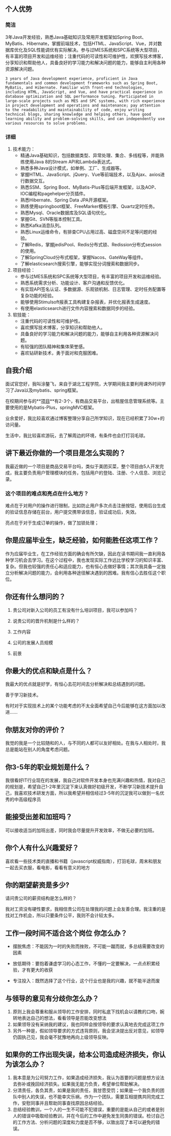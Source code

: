 ## 个人优势

### 简洁

3年Java开发经验，熟悉Java基础知识及常用开发框架如Spring Boot、MyBatis、Hibernate，掌握前端技术，包括HTML、JavaScript、Vue，并对数据库优化及SQL性能调优有实际解决。参与过MES系统和SPC系统等大型项目，有丰富的项目开发和运维经验；注重代码的可读性和可维护性，欢撰写技术博客，分享知识和帮助他人，具备良好的学习能力和解决问题的能力，能够自主利用各种资源解决问题。

```
3 years of Java development experience, proficient in Java fundamentals and common development frameworks such as Spring Boot, MyBatis, and Hibernate. Familiar with front-end technologies, including HTML, JavaScript, and Vue, and have practical experience in database optimization and SQL performance tuning. Participated in large-scale projects such as MES and SPC systems, with rich experience in project development and operations and maintenance; pay attention to the readability and maintainability of code, enjoy writing technical blogs, sharing knowledge and helping others, have good learning ability and problem-solving skills, and can independently use various resources to solve problems.
```



### 详细

1. 技术能力：
   - 精通Java基础知识，包括数据类型、异常处理、集合、多线程等，并能熟练使用Java 8的Stream API和Lambda表达式。
   - 熟悉多种Java设计模式，如单例、工厂、生成器等。
   - 掌握HTML、JavaScript、jQuery、Vue等前端技术，以及Ajax、axios进行数据交互。
   - 熟悉SSM、Spring Boot、MyBatis-Plus等后端开发框架，以及AOP、IOC编程和pagehelper分页插件。
   - 熟悉Hibernate、Spring Data JPA开源框架。
   - 熟练使用springboot框架、FreeMarker模板引擎、Quartz定时任务。
   - 熟悉Mysql、Oracle数据库及SQL语句优化。
   - 掌握Git、SVN等版本控制工具。
   - 熟悉Kafka消息队列。
   - 熟悉Linux运维命令，有排查CPU占用过高、磁盘空间不足等问题的经验。
   - 了解Redis，掌握jedisPool、Redis分布式锁、Redission分布式session的使用。
   - 了解SpringCloud分布式框架，掌握Nacos、GateWay等组件。
   - 了解elasticsearch搜索引擎，能够实现分词搜索和数据同步。
2. 项目经验：
   - 参与过MES系统和SPC系统等大型项目，有丰富的项目开发和运维经验。
   - 熟悉系统需求分析、功能设计、客户沟通和反馈优化。
   - 有实现API签名认证、多数据源、乐观锁机制、日志管理、定时任务配置等复杂功能的经验。
   - 能够使用Stimulsoft报表工具构建复杂报表，并优化报表生成速度。
   - 有使用elasticsearch进行文件内容搜索和数据同步的经验。
3. 软技能：
   - 注重代码的可读性和可维护性。
   - 喜欢撰写技术博客，分享知识和帮助他人。
   - 具备良好的学习能力和解决问题的能力，能够自主利用各种资源解决问题。
   - 有较强的团队精神和集体荣誉感。
   - 喜欢钻研新技术，勇于面对和克服困难。





## 自我介绍

面试官您好，我叫涂鏊飞，来自于湖北工程学院，大学期间我主要利用课外时间学习了Java以及mybatis、spring框架。

在校期间参与的**<u>项目</u>**有2-3个，有商品交易平台，出租屋信息管理系统等。主要使用的是Mybatis-Plus，springMVC框架。

业余爱好，我比较喜欢通过博客整理分享⾃⼰所学知识，现在已经积累了30w+的访问量。

生活中，我比较喜欢游玩，去了解周边的环境，有条件也会打打羽毛球。


## 讲下最近你做的一个项目是怎么实现的？

我最近做的一个项目是商品交易平台吗，类似于美团买菜，整个项目由5人开发完成，我主要负责用户管理模块的任务，包括用户的登陆、注册、个人信息、浏览记录。

### 这个项目的难点和亮点在什么地方？

难点在于对用户的操作进行限制，比如防止用户多次点击注册按钮，使用后台生成的验证信息存储在前台，用户提交携带该信息，验证成功后，失效。

亮点在于对于生成订单的操作，做了加锁处理；


## 你是应届毕业生，缺乏经验，如何能胜任这项工作？

作为应届毕业生，在工作经验方面的确会有所欠缺，因此在读书期间我一直利用各种学习机会去学习。在这个过程中，我也发现实际工作远比学校学习的知识丰富、复杂。但我也较强的责任心和适应能力，也有恒心去做好事情；其次我具备一定独立分析解决问题的能力，会利用各种途径解决遇到的困难。我有信心去胜任这个职位。


## 你还有什么想问的？

1. 贵公司对新入公司的员工有没有什么培训项目，我可以参加吗？

2. 说贵公司的晋升机制是什么样的？

3. 工作内容

4. 公司的发展人员规模

5. 前景


## 你最大的优点和缺点是什么？

我最大的优点就是好学，有恒心去花时间去分析解决和总结遇到的问题。

善于学习新技术。

有时对于实现技术上的某个功能考虑的不太全面希望自己今后能够在这方面加以改进......



## **你朋友对你的评价？**

我觉的我是一个比较随和的人，与不同的人都可以友好相处。在我与人相处时，我总是能站在别人的角度考虑问题。

## 你3-5年的职业规划是什么？

我很看好IT行业现在的发展，我自己对软件开发本身也充满兴趣和热情，我对自己的规划是，希望自己1-2年里沉淀下来认真做好初级开发，不断学习新技术提升自己，我喜欢技术研发方面，所以我希望并相信经过3-5年的沉淀我可以做到一名优秀的中高级程序员



## 能接受出差和加班吗？

可以接收适当的加班出差，同时我会尽量提升开发效率，不做无必要的加班。



## 你个人有什么兴趣爱好？

喜欢看一些技术类的直播和书籍（javascript权威指南），打羽毛球，周末和朋友一起去买衣服，看电影，看看有意义的地方



## 你的期望薪资是多少?

请问贵公司的薪资结构是怎么样的？

我对工资没有硬性要求，我相信贵公司在处理我的问题上会友善合理。我注重的是找对工作机会，所以只要条件公平，我则不会计较太多。




## **工作一段时间不适合这个岗位 你怎么办？**

+ 摆脱焦虑：不能因为一时的失败而挫败，不可能一蹴而就，多总结需要改变的因素

+ 放低期待：要抱着谦虚学习的心态工作，不懂的一定要解决，一点点积累经验，才有更大的收获
+ 专注投入：既然选择了这个行业，这个行业也是我的兴趣，就不能半途而废

## **与领导的意见有分歧你怎么办？**

1. 原则上我会尊重和服从领导的工作安排，同时私底下找机会以请教的口吻，婉转地表达自己的想法，看看领导是否能改变想法
2. 如果领导没有采纳我的建议，我也同样会按领导的要求认真地去完成这项工作
3. 另外一种是，假如领导要求的方式违背原则，我会坚决提出反对意见，如领导仍固执己见，我会毫不犹豫地再向上级领导反映。

## **如果你的工作出现失误，给本公司造成经济损失，你认为该怎么办？**

1. 我本意是为公司努力工作，如果造成经济损失，我认为首要的问题是想方设法去弥补或挽回经济损失。如果我无能力负责，希望单位帮助解决。
2. 分清责任，各负其责，如果是我的责任，我甘愿受罚；如果是一个我负责的团队中别人的失误，也不能幸灾乐祸，作为一个团队，需要互相提携共同完成工作，安慰同事并且帮助同事查找原因总结经验。
3. 总结经验教训，一个人的一生不可能不犯错误，重要的是能从自己的或者是别人的错误中吸取经验教训，并在今后的工作中避免发生同类的错误。检讨自己的工作方法、分析问题的深度和力度是否不够，以致出现了本可以避免的错误。